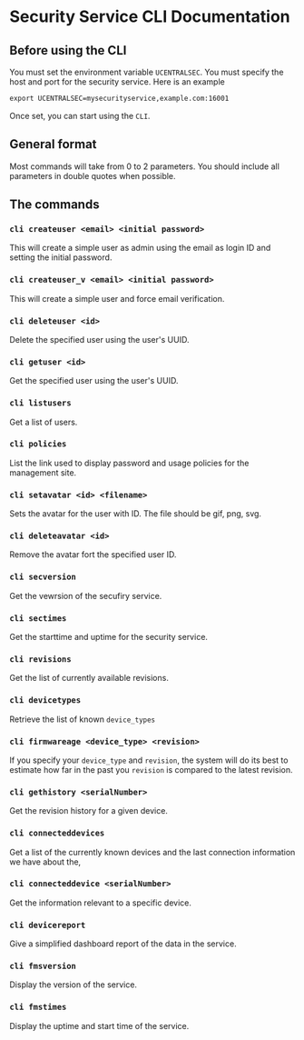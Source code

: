 # Security Service CLI Documentation

## Before using the CLI
You must set the environment variable `UCENTRALSEC`. You must specify the host and port for the security service. Here is an example
```csh
export UCENTRALSEC=mysecurityservice,example.com:16001
```
Once set, you can start using the `CLI`.

## General format
Most commands will take from 0 to 2 parameters. You should include all parameters in double quotes when possible.

## The commands

### `cli createuser <email> <initial password>`
This will create a simple user as admin using the email as login ID and setting the initial password.

### `cli createuser_v <email> <initial password>`
This will create a simple user and force email verification. 

### `cli deleteuser <id>`
Delete the specified user using the user's UUID.

### `cli getuser <id>`
Get the specified user using the user's UUID.

### `cli listusers`
Get a list of users.

### `cli policies`
List the link used to display password and usage policies for the management site.

### `cli setavatar <id> <filename>`
Sets the avatar for the user with ID. The file should be gif, png, svg.

### `cli deleteavatar <id>`
Remove the avatar fort the specified user ID.

### `cli secversion`
Get the vewrsion of the secufiry service.

### `cli sectimes`
Get the starttime and uptime for the security service.




### `cli revisions`
Get the list of currently available revisions.

### `cli devicetypes`
Retrieve the list of known `device_types`

### `cli firmwareage <device_type> <revision>`
If you specify your `device_type` and `revision`, the system will do its best to estimate how
far in the past you `revision` is compared to the latest revision.

### `cli gethistory <serialNumber>`
Get the revision history for a given device.

### `cli connecteddevices`
Get a list of the currently known devices and the last connection information we have about the,

### `cli connecteddevice <serialNumber>`
Get the information relevant to a specific device.

### `cli devicereport`
Give a simplified dashboard report of the data in the service.

### `cli fmsversion`
Display the version of the service.

### `cli fmstimes`
Display the uptime and start time of the service.

